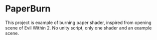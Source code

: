# PaperBurn
This project is example of burning paper shader, inspired from opening scene of Evil Within 2.
No unity script, only one shader and an example scene.
